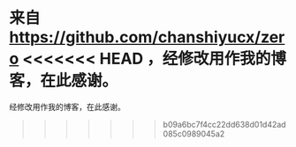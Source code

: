 来自 https://github.com/chanshiyucx/zero
<<<<<<< HEAD
，经修改用作我的博客，在此感谢。
=======
经修改用作我的博客，在此感谢。
>>>>>>> b09a6bc7f4cc22dd638d01d42ad085c0989045a2
